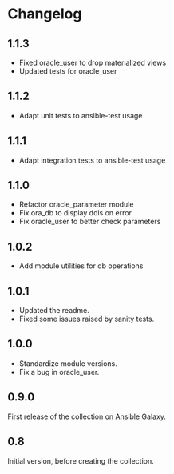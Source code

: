 # Changelog #

## 1.1.3 ##

* Fixed oracle_user to drop materialized views
* Updated tests for oracle_user

## 1.1.2 ##

* Adapt unit tests to ansible-test usage

## 1.1.1 ##

* Adapt integration tests to ansible-test usage

## 1.1.0 ##

* Refactor oracle_parameter module
* Fix ora_db to display ddls on error
* Fix oracle_user to better check parameters

## 1.0.2 ##

* Add module utilities for db operations

## 1.0.1 ##

* Updated the readme.
* Fixed some issues raised by sanity tests.

## 1.0.0 ##

* Standardize module versions.
* Fix a bug in oracle_user.

## 0.9.0 ##

First release of the collection on Ansible Galaxy.

## 0.8 ##

Initial version, before creating the collection.

